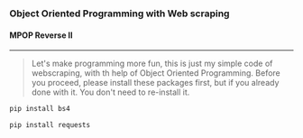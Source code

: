 ### Object Oriented Programming with Web scraping
#### MPOP Reverse II
---
> Let's make programming more fun, this is just my simple code of webscraping, with th help of Object Oriented Programming. Before you proceed, please install these packages first, but if you already done with it. You don't need to re-install it.

```Bash
pip install bs4
```

```Bash
pip install requests
```